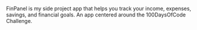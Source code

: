 FinPanel is my side project app that helps you track your income, expenses, savings, and financial goals. An app centered around the 100DaysOfCode Challenge.

